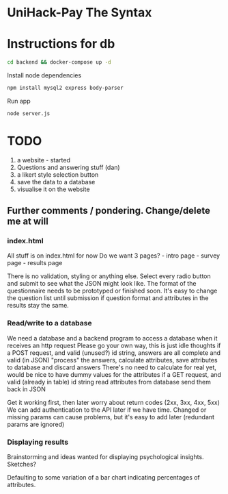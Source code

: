# UniHack-Pay The Syntax

# Instructions for db
```bash
cd backend && docker-compose up -d
```

Install node dependencies
```bash
npm install mysql2 express body-parser
```

Run app
```bash
node server.js
```

# TODO
1. a website - started
2. Questions and answering stuff (dan)
2. a likert style selection button
3. save the data to a database
4. visualise it on the website


## Further comments / pondering. Change/delete me at will

### index.html
All stuff is on index.html for now
Do we want 3 pages?
    - intro page
    - survey page
    - results page

There is no validation, styling or anything else. Select every radio button and submit to see 
what the JSON might look like. The format of the questionnaire needs to be prototyped or finished
soon. It's easy to change the question list until submission if question format and attributes
in the results stay the same.

### Read/write to a database
We need a database and a backend program to access a database when it receives an http request
Please go your own way, this is just idle thoughts
    if a POST request, and valid (unused?) id string, answers are all complete and valid (in JSON)
        "process" the answers, calculate attributes, save attributes to database and discard answers
        There's no need to calculate for real yet, would be nice to have dummy values for the attributes
    if a GET request, and valid (already in table) id string
        read attributes from database
        send them back in JSON

Get it working first, then later worry about return codes (2xx, 3xx, 4xx, 5xx)
We can add authentication to the API later if we have time.
Changed or missing params can cause problems, but it's easy to add later (redundant params are ignored)

### Displaying results
Brainstorming and ideas wanted for displaying psychological insights. Sketches?

Defaulting to some variation of a bar chart indicating percentages of attributes.